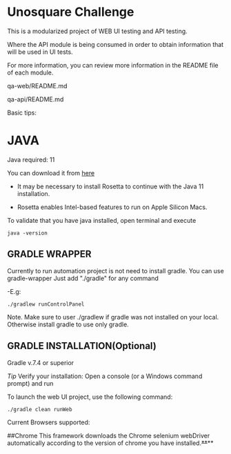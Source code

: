 # Unosquare Challenge

This is a modularized project of WEB UI testing and API testing.

Where the API module is being consumed in order to obtain information that will be used in UI tests.

For more information, you can review more information in the README file of each module.

qa-web/README.md

qa-api/README.md

Basic tips:

# JAVA
Java required: 11

You can download it from [here](https://www.oracle.com/java/technologies/javase/jdk11-archive-downloads.html)
* It may be necessary to install Rosetta to continue with the Java 11 installation.

* Rosetta enables Intel-based features to run on Apple Silicon Macs.

To validate that you have java installed, open terminal and execute

```
java -version
```
## GRADLE WRAPPER
Currently to run automation project is not need to install gradle. You can use gradle-wrapper
Just add "./gradle" for any command

-E.g:
  ```
  ./gradlew runControlPanel
  ```

Note. Make sure to user ./gradlew if gradle was not installed on your local. Otherwise install gradle to use only gradle.


## GRADLE INSTALLATION(Optional)
Gradle v.7.4 or superior

*Tip* Verify your installation:
Open a console (or a Windows command prompt) and run

To launch the web UI project, use the following command:

    ./gradle clean runWeb

Current Browsers supported:

##Chrome
This framework downloads the Chrome selenium webDriver automatically according to the version of chrome you have installed.~~**~~**
